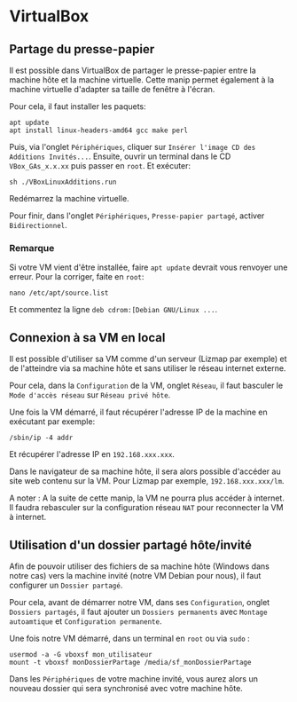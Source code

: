 # VirtualBox #

## Partage du presse-papier ##

Il est possible dans VirtualBox de partager le presse-papier entre la machine hôte et la machine virtuelle. Cette manip permet également à la machine virtuelle d'adapter sa taille de fenêtre à l'écran.

Pour cela, il faut installer les paquets:

	apt update
	apt install linux-headers-amd64 gcc make perl
	
Puis, via l'onglet `Périphériques`, cliquer sur `Insérer l'image CD des Additions Invités...`. Ensuite, ouvrir un terminal dans le CD `VBox_GAs_x.x.xx` puis passer en `root`. Et exécuter:

	sh ./VBoxLinuxAdditions.run
	
Redémarrez la machine virtuelle.

Pour finir, dans l'onglet `Périphériques`, `Presse-papier partagé`, activer `Bidirectionnel`.

### Remarque ###

Si votre VM vient d'être installée, faire `apt update` devrait vous renvoyer une erreur. Pour la corriger, faite en `root`:

	nano /etc/apt/source.list
	
Et commentez la ligne `deb cdrom:[Debian GNU/Linux ...`.

## Connexion à sa VM en local ##

Il est possible d'utiliser sa VM comme d'un serveur (Lizmap par exemple) et de l'atteindre via sa machine hôte et sans utiliser le réseau internet externe.

Pour cela, dans la `Configuration` de la VM, onglet `Réseau`, il faut basculer le `Mode d'accès réseau` sur `Réseau privé hôte`.

Une fois la VM démarré, il faut récupérer l'adresse IP de la machine en exécutant par exemple:

	/sbin/ip -4 addr
	
Et récupérer l'adresse IP en `192.168.xxx.xxx`.
	
Dans le navigateur de sa machine hôte, il sera alors possible d'accéder au site web contenu sur la VM. Pour Lizmap par exemple, `192.168.xxx.xxx/lm`.

A noter : A la suite de cette manip, la VM ne pourra plus accéder à internet. Il faudra rebasculer sur la configuration réseau `NAT` pour reconnecter la VM à internet.

## Utilisation d'un dossier partagé hôte/invité ##

Afin de pouvoir utiliser des fichiers de sa machine hôte (Windows dans notre cas) vers la machine invité (notre VM Debian pour nous), il faut configurer un `Dossier partagé`.

Pour cela, avant de démarrer notre VM, dans ses `Configuration`, onglet `Dossiers partagés`, il faut ajouter un `Dossiers permanents` avec `Montage autoamtique` et `Configuration permanente`.

Une fois notre VM démarré, dans un terminal en `root` ou via `sudo` :

	usermod -a -G vboxsf mon_utilisateur
	mount -t vboxsf monDossierPartage /media/sf_monDossierPartage

Dans les `Périphériques` de votre machine invité, vous aurez alors un nouveau dossier qui sera synchronisé avec votre machine hôte.

